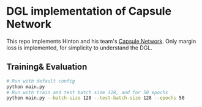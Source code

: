 DGL implementation of Capsule Network
=====================================

This repo implements Hinton and his team's [Capsule Network](https://arxiv.org/abs/1710.09829).
Only margin loss is implemented, for simplicity to understand the DGL.

## Training& Evaluation
```bash
# Run with default config
python main.py
# Run with train and test batch size 128, and for 50 epochs
python main.py --batch-size 128 --test-batch-size 128 --epochs 50
```
